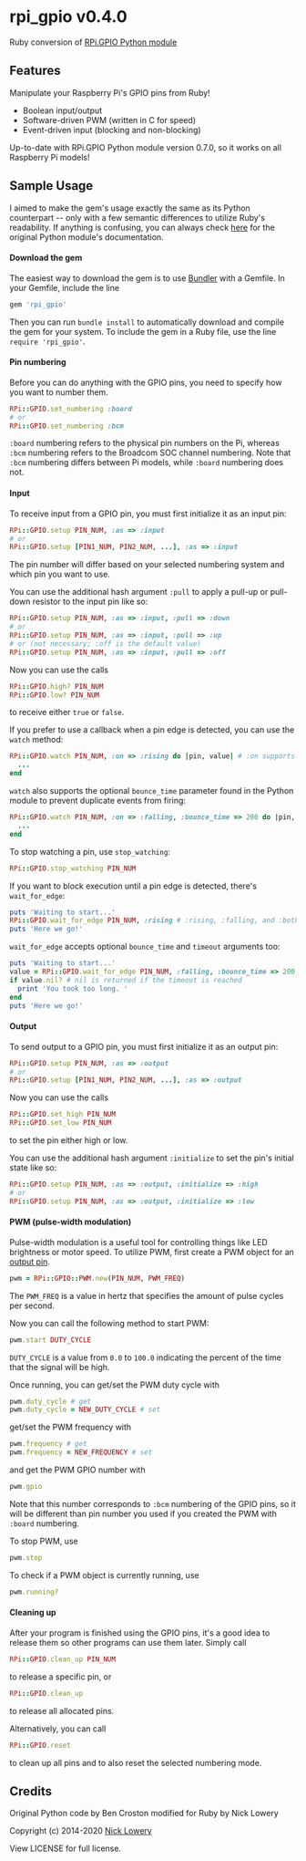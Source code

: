 # rpi_gpio v0.4.0

Ruby conversion of [RPi.GPIO Python module](https://pypi.python.org/pypi/RPi.GPIO)

## Features

Manipulate your Raspberry Pi's GPIO pins from Ruby!

- Boolean input/output
- Software-driven PWM (written in C for speed)
- Event-driven input (blocking and non-blocking)

Up-to-date with RPi.GPIO Python module version 0.7.0, so it works on all Raspberry Pi models!

## Sample Usage

I aimed to make the gem's usage exactly the same as its Python counterpart -- only with a few semantic differences to utilize Ruby's readability. If anything is confusing, you can always check [here](http://sourceforge.net/p/raspberry-gpio-python/wiki/Examples/) for the original Python module's documentation.

#### Download the gem

The easiest way to download the gem is to use [Bundler](http://bundler.io/) with a Gemfile. In your Gemfile, include the line 
```ruby
gem 'rpi_gpio'
```
Then you can run `bundle install` to automatically download and compile the gem for your system. To include the gem in a Ruby file, use the line `require 'rpi_gpio'`.

#### Pin numbering

Before you can do anything with the GPIO pins, you need to specify how you want to number them.
```ruby
RPi::GPIO.set_numbering :board
# or
RPi::GPIO.set_numbering :bcm
````
`:board` numbering refers to the physical pin numbers on the Pi, whereas `:bcm` numbering refers to the Broadcom SOC channel numbering. Note that `:bcm` numbering differs between Pi models, while `:board` numbering does not.

#### Input

To receive input from a GPIO pin, you must first initialize it as an input pin:
```ruby
RPi::GPIO.setup PIN_NUM, :as => :input
# or
RPi::GPIO.setup [PIN1_NUM, PIN2_NUM, ...], :as => :input
```
The pin number will differ based on your selected numbering system and which pin you want to use.

You can use the additional hash argument `:pull` to apply a pull-up or pull-down resistor to the input pin like so:
```ruby
RPi::GPIO.setup PIN_NUM, :as => :input, :pull => :down
# or
RPi::GPIO.setup PIN_NUM, :as => :input, :pull => :up
# or (not necessary; :off is the default value)
RPi::GPIO.setup PIN_NUM, :as => :input, :pull => :off
```

Now you can use the calls
```ruby
RPi::GPIO.high? PIN_NUM
RPi::GPIO.low? PIN_NUM
```
to receive either `true` or `false`.

If you prefer to use a callback when a pin edge is detected, you can use the `watch` method:
```ruby
RPi::GPIO.watch PIN_NUM, :on => :rising do |pin, value| # :on supports :rising, :falling, and :both
  ...
end
```

`watch` also supports the optional `bounce_time` parameter found in the Python module to prevent duplicate events from firing:
```ruby
RPi::GPIO.watch PIN_NUM, :on => :falling, :bounce_time => 200 do |pin, value|
  ...
end
```

To stop watching a pin, use `stop_watching`:
```ruby
RPi::GPIO.stop_watching PIN_NUM
```

If you want to block execution until a pin edge is detected, there's `wait_for_edge`:
```ruby
puts 'Waiting to start...'
RPi::GPIO.wait_for_edge PIN_NUM, :rising # :rising, :falling, and :both are also supported here
puts 'Here we go!'
```

`wait_for_edge` accepts optional `bounce_time` and `timeout` arguments too:
```ruby
puts 'Waiting to start...'
value = RPi::GPIO.wait_for_edge PIN_NUM, :falling, :bounce_time => 200, :timeout => 5000
if value.nil? # nil is returned if the timeout is reached
  print 'You took too long. '
end
puts 'Here we go!'
```

#### Output

To send output to a GPIO pin, you must first initialize it as an output pin:
```ruby
RPi::GPIO.setup PIN_NUM, :as => :output
# or
RPi::GPIO.setup [PIN1_NUM, PIN2_NUM, ...], :as => :output
```
Now you can use the calls
```ruby
RPi::GPIO.set_high PIN_NUM
RPi::GPIO.set_low PIN_NUM
```
to set the pin either high or low.

You can use the additional hash argument `:initialize` to set the pin's initial state like so:
```ruby
RPi::GPIO.setup PIN_NUM, :as => :output, :initialize => :high
# or
RPi::GPIO.setup PIN_NUM, :as => :output, :initialize => :low
```

#### PWM (pulse-width modulation)

Pulse-width modulation is a useful tool for controlling things like LED brightness or motor speed. To utilize PWM, first create a PWM object for an [output pin](#output).
```ruby
pwm = RPi::GPIO::PWM.new(PIN_NUM, PWM_FREQ)
```
The `PWM_FREQ` is a value in hertz that specifies the amount of pulse cycles per second.

Now you can call the following method to start PWM:
```ruby
pwm.start DUTY_CYCLE
```
`DUTY_CYCLE` is a value from `0.0` to `100.0` indicating the percent of the time that the signal will be high.

Once running, you can get/set the PWM duty cycle with
```ruby
pwm.duty_cycle # get
pwm.duty_cycle = NEW_DUTY_CYCLE # set
```
get/set the PWM frequency with
```ruby
pwm.frequency # get
pwm.frequency = NEW_FREQUENCY # set
```
and get the PWM GPIO number with
```ruby
pwm.gpio
```
Note that this number corresponds to `:bcm` numbering of the GPIO pins, so it will be different than pin number you used if you created the PWM with `:board` numbering.

To stop PWM, use
```ruby
pwm.stop
```

To check if a PWM object is currently running, use
```ruby
pwm.running?
```

#### Cleaning up

After your program is finished using the GPIO pins, it's a good idea to release them so other programs can use them later. Simply call
```ruby
RPi::GPIO.clean_up PIN_NUM
```
to release a specific pin, or
```ruby
RPi::GPIO.clean_up
```
to release all allocated pins.

Alternatively, you can call
```ruby
RPi::GPIO.reset
```
to clean up all pins and to also reset the selected numbering mode.

## Credits

Original Python code by Ben Croston modified for Ruby by Nick Lowery

Copyright (c) 2014-2020 [Nick Lowery](https://github.com/ClockVapor)

View LICENSE for full license.

